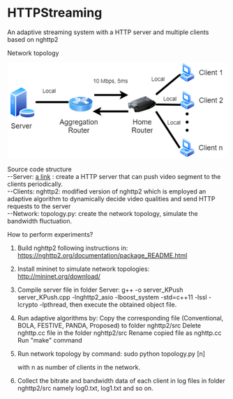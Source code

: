 # HTTPStreaming
An adaptive streaming system with a HTTP server and multiple clients based on nghttp2

Network topology


![alt text](https://github.com/haidang1201/HTTPStreaming/blob/main/Topology.png)

Source code structure <br />
	--Server: [a link](https://github.com/haidang1201/HTTPStreaming/blob/main/Source%20Code/testbed/Server/server_KPush.cpp)
: create a HTTP server that can push video segment to the clients periodically. <br />
	--Clients: nghttp2: modified version of nghttp2 which is employed an adaptive algorithm to dynamically decide video qualities and send HTTP requests to the server <br />
	--Network: topology.py: create the network topology, simulate the bandwidth fluctuation.<br />


How to perform experiments?


1. Build nghttp2 following instructions in: https://nghttp2.org/documentation/package_README.html

2. Install mininet to simulate network topologies: http://mininet.org/download/

3. Compile server file in folder Server: g++ -o server_KPush server_KPush.cpp -lnghttp2_asio -lboost_system -std=c++11 -lssl -lcrypto -lpthread, then execute the obtained object file.


4. Run adaptive algorithms by:
	Copy the corresponding file (Conventional, BOLA, FESTIVE, PANDA, Proposed) to folder nghttp2/src
	Delete nghttp.cc file in the folder nghttp2/src
	Rename copied file as nghttp.cc
	Run "make" command
5. Run network topology by command:
	sudo python topology.py [n]

	with n as number of clients in the network.
6. Collect the bitrate and bandwidth data of each client in log files in folder nghttp2/src 
namely log0.txt, log1.txt and so on.